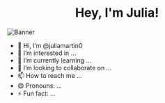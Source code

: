 <h1 align="center">Hey, I'm Julia!</h1>

<img src="[banner.png](https://github.com/juliamartin0/juliamartin0/blob/main/Banner%20Linkedin%20Creativo%20Acuarelas%20Sencillo%20Rosa%20y%20Morado.png)" alt="Banner" style="display: block; margin: 0 auto;">


  
- 👋 Hi, I’m @juliamartin0
- 👀 I’m interested in ...
- 🌱 I’m currently learning ...
- 💞️ I’m looking to collaborate on ...
- 📫 How to reach me ...
- 😄 Pronouns: ...
- ⚡ Fun fact: ...


<!---
juliamartin0/juliamartin0 is a ✨ special ✨ repository because its `README.md` (this file) appears on your GitHub profile.
You can click the Preview link to take a look at your changes.
--->

